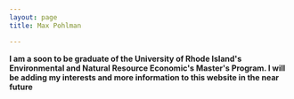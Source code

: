```yaml
---
layout: page
title: Max Pohlman

---
```


**I am a soon to be graduate of the University of Rhode Island's Environmental and Natural Resource Economic's Master's Program.
I will be adding my interests and more information to this website in the near future**


